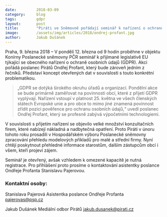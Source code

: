 ```yaml
---
date:         2018-03-09
category:     blog
tags:         gdpr
layout:       post
title:        "Piráti ve Sněmovně pořádají seminář k nařízení o ochraně osobních údajů"
image:        /assets/img/articles/2018/ondrej-profant.jpg
author:       Jakub Dušánek
---
```


 
Praha, 9. března 2018 – V pondělí 12. března od 9 hodin proběhne v objektu Konírny Poslanecké sněmovny PČR seminář k přijímané legislativě EU týkající se obecného nařízení o ochraně osobních údajů (GDPR). Akci pořádá poslanec Pirátů Ondřej Profant, který bude zároveň jedním z řečníků. Představí koncept otevřených dat v souvislosti s touto konkrétní problematikou.

> „GDPR se dotýká širokého okruhu úřadů a organizací. Pondělní akce se bude primárně zaměřovat na povinnosti obcí, které z přijetí GDPR vyplývají. Nařízení vstoupí v platnost 25. května ve všech členských státech Evropské unie a pro obce to mimo jiné znamená povinnost zřídit pozici pověřence pro ochranu osobních údajů,“ uvedl poslanec Ondřej Profant, který se profesně zabývá výpočetními technologiemi. 
 
V souvislosti s přijetím nařízení se objevilo velké množství konzultačních firem, které nabízejí nákladná a nadbytečná opatření. Proto Piráti v únoru tohoto roku prosadili v Hospodářském výboru Poslanecké sněmovny zpracování přehledu modelových příkladů pro malé a střední firmy. Nyní chtějí poskytnout přehledné informace starostům, dalším zástupcům obcí i všem, kteří projeví zájem.
 
Seminář je otevřený, avšak vzhledem k omezené kapacitě je nutná registrace. Pro přihlášení proto prosíme o kontaktování asistentky poslance Ondřeje Profanta Stanislavu Pajerovou.
 

### Kontaktní osoby:
Stanislava Pajerová
Asistentka poslance Ondřeje Profanta
pajerovas@psp.cz

Jakub Dušánek
Mediální odbor Pirátů
jakub.dusanek@pirati.cz

